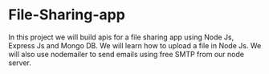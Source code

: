 # File-Sharing-app
In this project we will build apis for a file sharing app using Node Js, Express Js and Mongo DB.  We will learn how to upload a file in Node Js. We will also use nodemailer to send emails using free SMTP from our node server.
